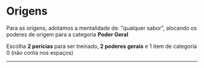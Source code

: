 # Origens

Para as origens, adotamos a mentalidade de: "qualquer sabor", alocando os poderes de origem para a categoria **Poder Geral**

Escolha **2 perícias** para ser treinado, **2 poderes gerais** e 1 item de categoria 0 (não conta nos espaços)

---

